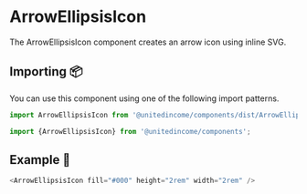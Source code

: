 # ArrowEllipsisIcon

The ArrowEllipsisIcon component creates an arrow icon using inline SVG.

## Importing 📦

You can use this component using one of the following import patterns.

```javascript
import ArrowEllipsisIcon from '@unitedincome/components/dist/ArrowEllipsisIcon';
```

```javascript
import {ArrowEllipsisIcon} from '@unitedincome/components';
```

## Example 🚀

```javascript
<ArrowEllipsisIcon fill="#000" height="2rem" width="2rem" />
```
